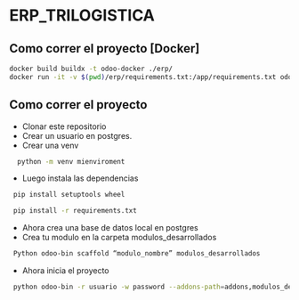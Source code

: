 # ERP_TRILOGISTICA
## Como correr el proyecto [Docker]
```sh
docker build buildx -t odoo-docker ./erp/
docker run -it -v $(pwd)/erp/requirements.txt:/app/requirements.txt odoo-docker
```
## Como correr el proyecto
- Clonar este repositorio
- Crear un usuario en postgres.
- Crear una venv
 ```bash
   python -m venv mienviroment
```
- Luego instala las dependencias
 ```bash
  pip install setuptools wheel
```
 ```bash
  pip install -r requirements.txt
```
- Ahora crea una base de datos local en postgres
- Crea tu modulo en la carpeta modulos_desarrollados
 ```bash
  Python odoo-bin scaffold “modulo_nombre” modulos_desarrollados
```
- Ahora inicia el proyecto
 ```bash
  python odoo-bin -r usuario -w password --addons-path=addons,modulos_desarrollados -d base_de_datos -i base
```
